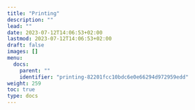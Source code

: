 ```yaml
---
title: "Printing"
description: ""
lead: ""
date: 2023-07-12T14:06:53+02:00
lastmod: 2023-07-12T14:06:53+02:00
draft: false
images: []
menu:
  docs:
    parent: ""
    identifier: "printing-82201fcc10bdc6e0e66294d972959edd"
weight: 259
toc: true
type: docs
---
```

